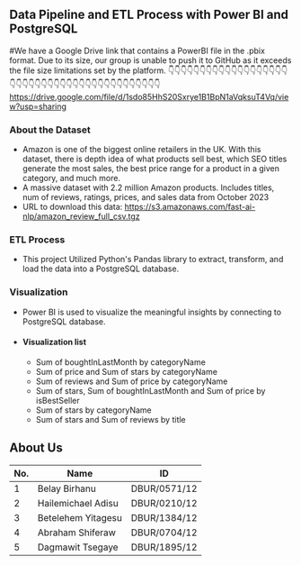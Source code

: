 ## Data Pipeline and ETL Process with Power BI and PostgreSQL
#We have a Google Drive link that contains a PowerBI file in the .pbix format. Due to its size, our group is unable to push it to GitHub as it exceeds the file size limitations set by the platform. 
👇👇👇👇👇👇👇👇👇👇👇👇👇👇👇👇👇👇👇👇👇👇👇👇👇👇👇👇👇👇👇👇👇👇👇👇👇👇👇👇👇👇👇
https://drive.google.com/file/d/1sdo85HhS20Sxrye1B1BpN1aVqksuT4Vq/view?usp=sharing

### About the Dataset
- Amazon is one of the biggest online retailers in the UK. With this dataset, there is depth idea of what products sell best, which SEO titles generate the most sales, the best price range for a product in a given category, and much more.
- A massive dataset with 2.2 million Amazon products. Includes titles, num of reviews, ratings, prices, and sales data from October 2023
- URL to download this data: https://s3.amazonaws.com/fast-ai-nlp/amazon_review_full_csv.tgz

### ETL Process
- This project Utilized Python's Pandas library to extract, transform, and load the data into a PostgreSQL database.

### Visualization
- Power BI is used to visualize the meaningful insights by connecting to PostgreSQL database.
- #### Visualization list
    - Sum of boughtInLastMonth by categoryName
    - Sum of price and Sum of stars by categoryName
    - Sum of reviews and Sum of price by categoryName
    - Sum of stars, Sum of boughtInLastMonth and Sum of price by isBestSeller
    - Sum of stars by categoryName
    - Sum of stars and Sum of reviews by title


## About Us
| No. | Name               | ID              |
| --- | ------------------ | --------------- |
|  1  | Belay Birhanu      | DBUR/0571/12    |
|  2  | Hailemichael Adisu | DBUR/0210/12    |
|  3  | Betelehem Yitagesu | DBUR/1384/12    |
|  4  | Abraham Shiferaw   | DBUR/0704/12    |
|  5  | Dagmawit Tsegaye   | DBUR/1895/12    |
